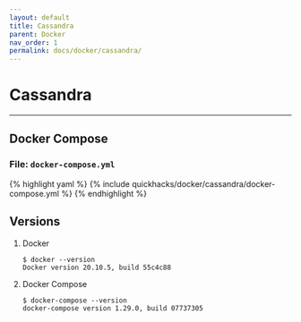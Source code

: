 ```yaml
---
layout: default
title: Cassandra
parent: Docker
nav_order: 1
permalink: docs/docker/cassandra/
---
```


# Cassandra

---

## Docker Compose

### File: `docker-compose.yml`

{% highlight yaml %}
{% include quickhacks/docker/cassandra/docker-compose.yml %}
{% endhighlight %}

## Versions

1. Docker

    ```console
    $ docker --version
    Docker version 20.10.5, build 55c4c88
    ```

1. Docker Compose

    ```console
    $ docker-compose --version
    docker-compose version 1.29.0, build 07737305
    ```
